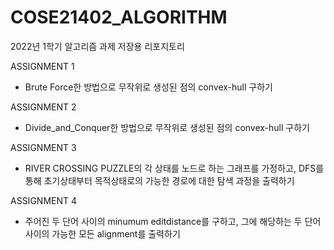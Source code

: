 # COSE21402_ALGORITHM

2022년 1학기 알고리즘 과제 저장용 리포지토리

ASSIGNMENT 1
- Brute Force한 방법으로 무작위로 생성된 점의 convex-hull 구하기

ASSIGNMENT 2
- Divide_and_Conquer한 방법으로 무작위로 생성된 점의 convex-hull 구하기

ASSIGNMENT 3
- RIVER CROSSING PUZZLE의 각 상태를 노드로 하는 그래프를 가정하고, DFS를 통해 초기상태부터 목적상태로의 가능한 경로에 대한 탐색 과정을 출력하기

ASSIGNMENT 4
- 주어진 두 단어 사이의 minumum editdistance를 구하고, 그에 해당하는 두 단어 사이의 가능한 모든 alignment를 출력하기